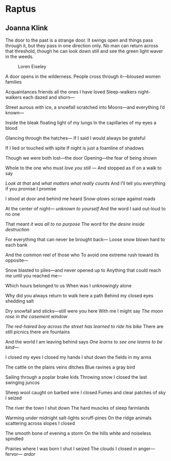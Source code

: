 # Raptus
## Joanna Klink
The door to the past is a strange door. It swings open and things pass through
it, but they pass in one direction only. No man can return across that
threshold, though he can look down still and see the green light waver in the
weeds.

          Loren Eiseley



A door opens in the wilderness.
People cross through it—bloused women families

Acquaintances friends all the ones I have loved
Sleep-walkers night-walkers each dazed and shorn—

Street aurous with ice, a snowfall scratched into
Moons—and everything I’d known—

Inside the bleak floating light of my lungs
In the capillaries of my eyes a blood

Glancing through the hatches—
If I said I would always be grateful

If I lied or touched with spite
If night is just a foamline of shadows

Though we were both lost—the door
Opening—the fear of being shown

Whole to the one who must _love you still_ —
And stopped as if on a walk to say

 _Look at that_ and _what matters what really counts_
And I’ll tell you everything if you promise I promise

I stood at door and behind me heard
Snow-plows scrape against roads

At the center of night— _unknown to yourself_
And the word I said out-loud to no one

That meant _it was all to no purpose_
The word for _the desire inside destruction_

For everything that can never be brought back—
Loose snow blown hard to each bank

And the common reel of those who
To avoid one extreme rush toward its opposite—

Snow blasted to piles—and never opened up to
Anything that could reach me until you reached me—

Which hours belonged to us
When was I unknowingly alone

Why did you always return to walk here a path
Behind my closed eyes shedding salt

Dry snowfall and sticks—still were you here
With me I might say _The moon rose in the casement window_

 _The red-haired boy across the street has learned to ride his bike_
There are still picnics there are fountains

And the world I am leaving behind says
 _One learns to see one learns to be kind—_

I closed my eyes I closed my hands
I shut down the fields in my arms

The cattle on the plains veins ditches
Blue ravines a gray bird

Sailing through a poplar brake kids
Throwing snow I closed the last swinging juncos

Sheep wool caught on barbed wire I closed
Fumes and clear patches of sky I seized

The river the town I shut down
The hard muscles of sleep farmlands

Warming under midnight salt-lights scruff-pines
On the ridge animals scattering across slopes I closed

The smooth bone of evening a storm
On the hills white and noiseless spindled

Prairies where I was born I shut I seized
The clouds I closed in anger—fervor— _ardor_
